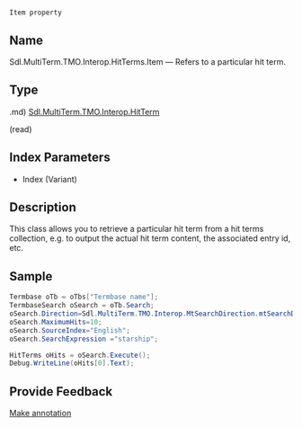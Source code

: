 

# 
    Item property




## Name

Sdl.MultiTerm.TMO.Interop.HitTerms.Item —          Refers to a particular hit term.



## Type
.md)
[Sdl.MultiTerm.TMO.Interop.HitTerm](Sdl.MultiTerm.TMO.Interop.HitTerm.md)

(read)



## Index Parameters

* Index (Variant)




## Description



This class allows you to retrieve a particular hit term from a hit terms collection, e.g. to output the actual hit term content, the associated entry id, etc.



## Sample


```cs
Termbase oTb = oTbs["Termbase name"];
TermbaseSearch oSearch = oTb.Search;
oSearch.Direction=Sdl.MultiTerm.TMO.Interop.MtSearchDirection.mtSearchDown;
oSearch.MaximumHits=10;
oSearch.SourceIndex="English";
oSearch.SearchExpression ="starship";

HitTerms oHits = oSearch.Execute();
Debug.WriteLine(oHits[0].Text);
```



## Provide Feedback

[Make annotation](mailto:sdk-feedback@sdl.com&amp;subject=Reference%20for%20Sdl.MultiTerm.TMO.Interop.HitTerms.Item)

